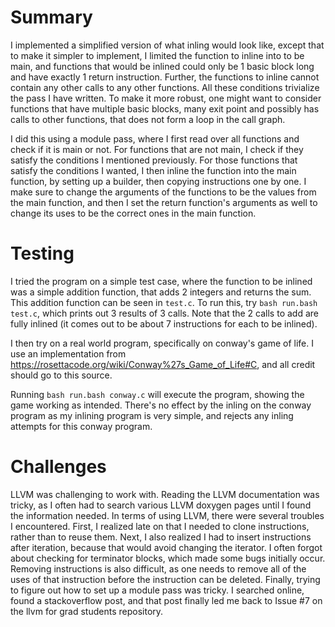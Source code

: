 # Summary

I implemented a simplified version of what inling would look like, except that to make it simpler to implement, I limited the function to inline into to be main, and functions that would be inlined could only be 1 basic block long and have exactly 1 return instruction. Further, the functions to inline cannot contain any other calls to any other functions. All these conditions trivialize the pass I have written. To make it more robust, one might want to consider functions that have multiple basic blocks, many exit point and possibly has calls to other functions, that does not form a loop in the call graph. 

I did this using a module pass, where I first read over all functions and check if it is main or not. For functions that are not main, I check if they satisfy the conditions I mentioned previously. For those functions that satisfy the conditions I wanted, I then inline the function into the main function, by setting up a builder, then copying instructions one by one. I make sure to change the arguments of the functions to be the values from the main function, and then I set the return function's arguments as well to change its uses to be the correct ones in the main function.

# Testing

I tried the program on a simple test case, where the function to be inlined was a simple addition function, that adds 2 integers and returns the sum. This addition function can be seen in `test.c`. To run this, try `bash run.bash test.c`, which prints out 3 results of 3 calls. Note that the 2 calls to add are fully inlined (it comes out to be about 7 instructions for each to be inlined).

I then try on a real world program, specifically on conway's game of life. I use an implementation from https://rosettacode.org/wiki/Conway%27s_Game_of_Life#C, and all credit should go to this source.

Running `bash run.bash conway.c` will execute the program, showing the game working as intended.
There's no effect by the inling on the conway program as my inlining program is very simple, and rejects any inling attempts for this conway program.

# Challenges

LLVM was challenging to work with. Reading the LLVM documentation was tricky, as I often had to search various LLVM doxygen pages until I found the information needed. In terms of using LLVM, there were several troubles I encountered. First, I realized late on that I needed to clone instructions, rather than to reuse them. Next, I also realized I had to insert instructions after iteration, because that would avoid changing the iterator. I often forgot about checking for terminator blocks, which made some bugs initially occur. Removing instructions is also difficult, as one needs to remove all of the uses of that instruction before the instruction can be deleted. Finally, trying to figure out how to set up a module pass was tricky. I searched online, found a stackoverflow post, and that post finally led me back to Issue #7 on the llvm for grad students repository. 